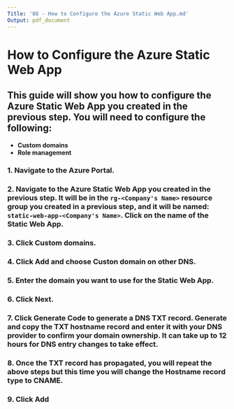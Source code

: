 ```yaml
---
Title: '08 - How to Configure the Azure Static Web App.md'
Output: pdf_document
---
```


# How to Configure the Azure Static Web App

## This guide will show you how to configure the Azure Static Web App you created in the previous step. You will need to configure the following:

- **Custom domains**
- **Role management**

### 1. Navigate to the Azure Portal.

### 2. Navigate to the Azure Static Web App you created in the previous step. It will be in the `rg-<Company's Name>` resource group you created in a previous step, and it will be named: `static-web-app-<Company's Name>`. Click on the name of the Static Web App.

### 3. Click **Custom domains**.

### 4. Click **Add** and choose **Custon domain on other DNS**.

### 5. Enter the domain you want to use for the Static Web App.

### 6. Click **Next**.

### 7. Click **Generate Code** to generate a DNS TXT record. Generate and copy the TXT hostname record and enter it with your DNS provider to confirm your domain ownership. It can take up to 12 hours for DNS entry changes to take effect.

### 8. Once the TXT record has propagated, you will repeat the above steps but this time you will change the **Hostname record type** to **CNAME**.

### 9. Click **Add**